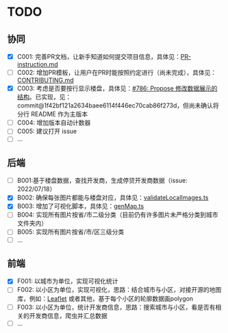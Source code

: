 # TODO

## 协同

- [x] C001: 完善PR文档，让新手知道如何提交项目信息，具体见：[PR-instruction.md](./PR-instruction.md)
- [ ] C002: 增加PR模板，让用户在PR时能按照约定进行（尚未完成），具体见：[CONTRIBUTING.md](./CONTRIBUTING.md)
- [x] C003: 考虑是否要按行显示楼盘，具体见：[#786: Propose 修改数据展示的结构](https://github.com/WeNeedHome/SummaryOfLoanSuspension/pull/786)。已实现，见：commit@1f42bf121a2634baee6114f446ec70cab86f273d，但尚未确认将分行 README 作为主版本
- [ ] C004: 增加版本自动计数器
- [ ] C005: 建议打开 issue
- [ ] ...

## 后端

- [ ] B001:基于楼盘数据，查找开发商，生成停贷开发商数据（issue: 2022/07/18）
- [x] B002: 确保每张图片都能与楼盘对应，具体见：[validateLocalImages.ts](development/backend/nodejs/src/validateLocalImages.ts)
- [x] B003: 增加了可视化脚本，具体见：[genMap.ts](development/backend/nodejs/src/visualization/genMap.ts)
- [ ] B004: 实现所有图片按省/市二级分类（目前仍有许多图片未严格分类到城市文件夹内）
- [ ] B005: 实现所有图片按省/市/区三级分类
- [ ] ...

## 前端

- [x] F001: 以城市为单位，实现可视化统计
- [ ] F002: 以小区为单位，实现可视化，思路：结合城市与小区，对接开源的地图库，例如：[Leaflet](https://github.com/Leaflet/Leaflet) 或者其他，基于每个小区的轮廓数据画polygon
- [ ] F003: 以小区为单位，统计开发商信息，思路：搜索城市与小区，看是否有相关的开发商信息，爬虫并汇总数据
- [ ] ...
